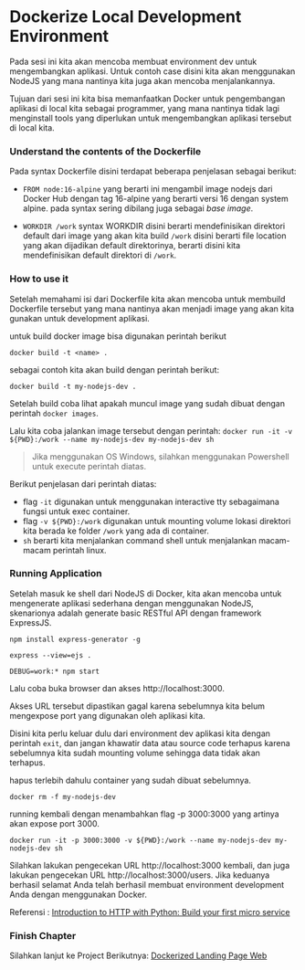 # Dockerize Local Development Environment

Pada sesi ini kita akan mencoba membuat environment dev untuk mengembangkan aplikasi. Untuk contoh case disini kita akan menggunakan NodeJS yang mana nantinya kita juga akan mencoba menjalankannya.

Tujuan dari sesi ini kita bisa memanfaatkan Docker untuk pengembangan aplikasi di local kita sebagai programmer, yang mana nantinya tidak lagi menginstall tools yang diperlukan untuk mengembangkan aplikasi tersebut di local kita.

### Understand the contents of the Dockerfile

Pada syntax Dockerfile disini terdapat beberapa penjelasan sebagai berikut:

- `FROM node:16-alpine` yang berarti ini mengambil image nodejs dari Docker Hub dengan tag 16-alpine yang berarti versi 16 dengan system alpine. pada syntax sering dibilang juga sebagai _base image_.

- `WORKDIR /work` syntax WORKDIR disini berarti mendefinisikan direktori default dari image yang akan kita build `/work` disini berarti file location yang akan dijadikan default direktorinya, berarti disini kita mendefinisikan default direktori di `/work`.

### How to use it

Setelah memahami isi dari Dockerfile kita akan mencoba untuk membuild Dockerfile tersebut yang mana nantinya akan menjadi image yang akan kita gunakan untuk development aplikasi.

untuk build docker image bisa digunakan perintah berikut

```docker build -t <name> .```

sebagai contoh kita akan build dengan perintah berikut:

```docker build -t my-nodejs-dev .```

Setelah build coba lihat apakah muncul image yang sudah dibuat dengan perintah ```docker images```.

Lalu kita coba jalankan image tersebut dengan perintah:
```docker run -it -v ${PWD}:/work --name my-nodejs-dev my-nodejs-dev sh```

> Jika menggunakan OS Windows, silahkan menggunakan Powershell untuk execute perintah diatas.

Berikut penjelasan dari perintah diatas:
- flag `-it` digunakan untuk menggunakan interactive tty sebagaimana fungsi untuk exec container.
- flag `-v ${PWD}:/work` digunakan untuk mounting volume lokasi direktori kita berada ke folder `/work` yang ada di container.
- `sh` berarti kita menjalankan command shell untuk menjalankan macam-macam perintah linux.

### Running Application
Setelah masuk ke shell dari NodeJS di Docker, kita akan mencoba untuk mengenerate aplikasi sederhana dengan menggunakan NodeJS, skenarionya adalah generate basic RESTful API dengan framework ExpressJS. 

```npm install express-generator -g```

```express --view=ejs .```

```DEBUG=work:* npm start```

Lalu coba buka browser dan akses http://localhost:3000.

Akses URL tersebut dipastikan gagal karena sebelumnya kita belum mengexpose port yang digunakan oleh aplikasi kita.

Disini kita perlu keluar dulu dari environment dev aplikasi kita dengan perintah `exit`, dan jangan khawatir data atau source code terhapus karena sebelumnya kita sudah mounting volume sehingga data tidak akan terhapus. 

hapus terlebih dahulu container yang sudah dibuat sebelumnya.

```docker rm -f my-nodejs-dev```

running kembali dengan menambahkan flag -p 3000:3000 yang artinya akan expose port 3000.

```docker run -it -p 3000:3000 -v ${PWD}:/work --name my-nodejs-dev my-nodejs-dev sh```

Silahkan lakukan pengecekan URL http://localhost:3000 kembali, dan juga lakukan pengecekan URL http://localhost:3000/users. Jika keduanya berhasil selamat Anda telah berhasil membuat environment development Anda dengan menggunakan Docker.

Referensi : [Introduction to HTTP with Python: Build your first micro service
](https://www.youtube.com/watch?v=UCoc-bHaft4)

### Finish Chapter

Silahkan lanjut ke Project Berikutnya: [Dockerized Landing Page Web](https://github.com/pisckipratama/docker-notes/tree/main/2-dockerized-web-landingpage)